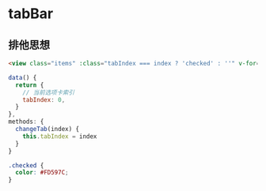 # tabBar
  ## 排他思想
  ```html
  <view class="items" :class="tabIndex === index ? 'checked' : ''" v-for="(item, index) in tabBarsList" :key="item" @click="changeTab(index)">{{item}}</view>
  ```

  ```js
  data() {
    return {
      // 当前选项卡索引
      tabIndex: 0,
    }
  },
  methods: {
    changeTab(index) {
      this.tabIndex = index
    }
  }
  ```

  ```scss
  .checked {
    color: #FD597C;
  }
  ```